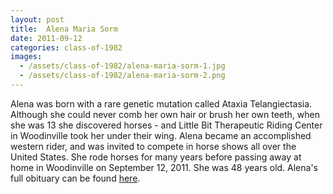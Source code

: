 ```yaml
---
layout: post
title:  Alena Maria Sorm
date: 2011-09-12
categories: class-of-1982
images:
  - /assets/class-of-1982/alena-maria-sorm-1.jpg
  - /assets/class-of-1982/alena-maria-sorm-2.png
---
```

Alena was born with a rare genetic mutation called Ataxia Telangiectasia. Although she could never comb her own hair or brush her own teeth, when she was 13 she discovered horses - and Little Bit Therapeutic Riding Center in Woodinville took her under their wing. Alena became an accomplished western rider, and was invited to compete in horse shows all over the United States. She rode horses for many years before passing away at home in Woodinville on September 12, 2011. She was 48 years old. Alena's full obituary can be found [here](http://tinyurl.com/o9x74yt).
